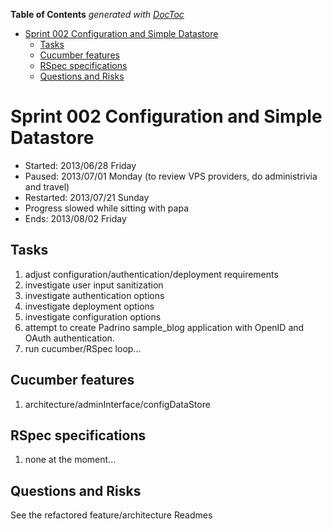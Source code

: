 **Table of Contents**  *generated with [DocToc](http://doctoc.herokuapp.com/)*

- [Sprint 002 Configuration and Simple Datastore](#sprint-002-configuration-and-simple-datastore)
	- [Tasks](#tasks)
	- [Cucumber features](#cucumber-features)
	- [RSpec specifications](#rspec-specifications)
	- [Questions and Risks](#questions-and-risks)

# Sprint 002 Configuration and Simple Datastore

 * Started: 2013/06/28 Friday
 * Paused: 2013/07/01 Monday (to review VPS providers, do administrivia 
and travel)
 * Restarted: 2013/07/21 Sunday
 * Progress slowed while sitting with papa
 * Ends: 2013/08/02 Friday

## Tasks

 1. adjust configuration/authentication/deployment requirements
 1. investigate user input sanitization
 1. investigate authentication options
 1. investigate deployment options
 1. investigate configuration options
 1. attempt to create Padrino sample_blog application with OpenID and 
OAuth authentication.
 1. run cucumber/RSpec loop...

## Cucumber features

 1. architecture/adminInterface/configDataStore

## RSpec specifications

 1. none at the moment...

## Questions and Risks

See the refactored feature/architecture Readmes
